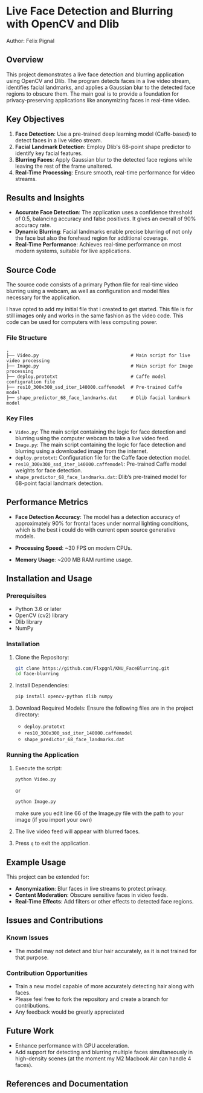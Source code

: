 # Live Face Detection and Blurring with OpenCV and Dlib

Author: Felix Pignal

## Overview

This project demonstrates a live face detection and blurring application using OpenCV and Dlib. The program detects faces in a live video stream, identifies facial landmarks, and applies a Gaussian blur to the detected face regions to obscure them. The main goal is to provide a foundation for privacy-preserving applications like anonymizing faces in real-time video.

## Key Objectives

1. **Face Detection**: Use a pre-trained deep learning model (Caffe-based) to detect faces in a live video stream.
2. **Facial Landmark Detection**: Employ Dlib's 68-point shape predictor to identify key facial features.
3. **Blurring Faces**: Apply Gaussian blur to the detected face regions while leaving the rest of the frame unaltered.
4. **Real-Time Processing**: Ensure smooth, real-time performance for video streams.

## Results and Insights

- **Accurate Face Detection**: The application uses a confidence threshold of 0.5, balancing accuracy and false positives. It gives an overall of 90% accuracy rate.
- **Dynamic Blurring**: Facial landmarks enable precise blurring of not only the face but also the forehead region for additional coverage.
- **Real-Time Performance**: Achieves real-time performance on most modern systems, suitable for live applications.

## Source Code

The source code consists of a primary Python file for real-time video blurring using a webcam, as well as configuration and model files necessary for the application.

I have opted to add my initial file that i created to get started. This file is for still images only and works in the same fashion as the video code. This code can be used for computers with less computing power.

### File Structure

```
.
├── Video.py                                  # Main script for live video processing
├── Image.py                                  # Main script for Image processing
├── deploy.prototxt                           # Caffe model configuration file
├── res10_300x300_ssd_iter_140000.caffemodel  # Pre-trained Caffe model
├── shape_predictor_68_face_landmarks.dat     # Dlib facial landmark model
```

### Key Files

- `Video.py`: The main script containing the logic for face detection and blurring using the computer webcam to take a live video feed.
- `Image.py`: The main script containing the logic for face detection and blurring using a downloaded image from the internet.
- `deploy.prototxt`: Configuration file for the Caffe face detection model.
- `res10_300x300_ssd_iter_140000.caffemodel`: Pre-trained Caffe model weights for face detection.
- `shape_predictor_68_face_landmarks.dat`: Dlib’s pre-trained model for 68-point facial landmark detection.

## Performance Metrics

- **Face Detection Accuracy**: The model has a detection accuracy of approximately 90% for 	frontal faces under normal lighting conditions, which is the best i could do with current open source generative models. 

- **Processing Speed**: ~30 FPS on modern CPUs.
- **Memory Usage**: ~200 MB RAM runtime usage.

## Installation and Usage

### Prerequisites

- Python 3.6 or later
- OpenCV (cv2) library
- Dlib library
- NumPy

### Installation

1. Clone the Repository:
    ```bash
    git clone https://github.com/Flxpgnl/KNU_FaceBlurring.git
    cd face-blurring
    ```

2. Install Dependencies:
    ```bash
    pip install opencv-python dlib numpy
    ```

3. Download Required Models:
   Ensure the following files are in the project directory:
   - `deploy.prototxt`
   - `res10_300x300_ssd_iter_140000.caffemodel`
   - `shape_predictor_68_face_landmarks.dat`

### Running the Application

1. Execute the script:
    ```bash
    python Video.py
    ```
    or

    ```bash
    python Image.py
    ```
    make sure you edit line 66 of the Image.py file with the path to your image (if you import your own)

2. The live video feed will appear with blurred faces.
3. Press `q` to exit the application.

## Example Usage

This project can be extended for:
- **Anonymization**: Blur faces in live streams to protect privacy.
- **Content Moderation**: Obscure sensitive faces in video feeds.
- **Real-Time Effects**: Add filters or other effects to detected face regions.

## Issues and Contributions

### Known Issues

- The model may not detect and blur hair accurately, as it is not trained for that purpose.

### Contribution Opportunities

- Train a new model capable of more accurately detecting hair along with faces.
- Please feel free to fork the repository and create a branch for contributions.
- Any feedback would be greatly appreciated

## Future Work

- Enhance performance with GPU acceleration.
- Add support for detecting and blurring multiple faces simultaneously in high-density scenes (at the moment my M2 Macbook Air can handle 4 faces).

## References and Documentation

